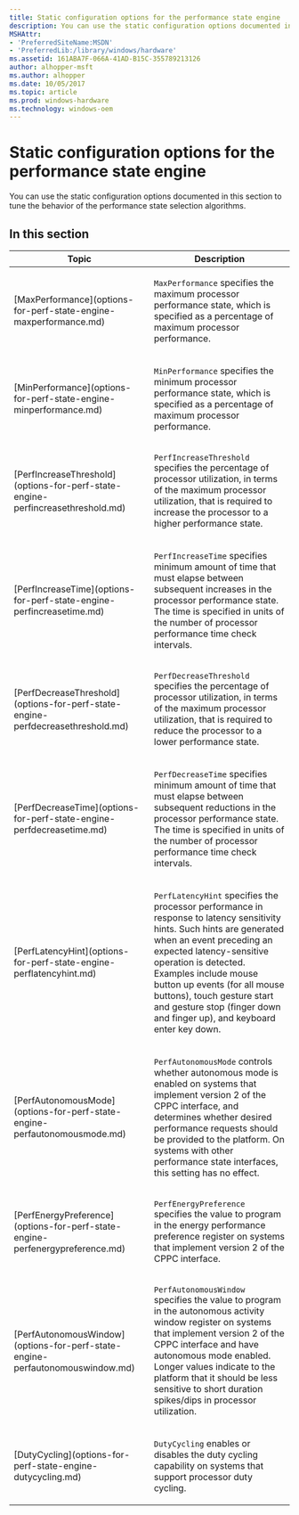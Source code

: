 ```yaml
---
title: Static configuration options for the performance state engine
description: You can use the static configuration options documented in this section to tune the behavior of the performance state selection algorithms.
MSHAttr:
- 'PreferredSiteName:MSDN'
- 'PreferredLib:/library/windows/hardware'
ms.assetid: 161ABA7F-066A-41AD-B15C-355789213126
author: alhopper-msft
ms.author: alhopper
ms.date: 10/05/2017
ms.topic: article
ms.prod: windows-hardware
ms.technology: windows-oem
---
```


# Static configuration options for the performance state engine


You can use the static configuration options documented in this section to tune the behavior of the performance state selection algorithms.

## <span id="in_this_section"></span>In this section


<table>
<colgroup>
<col width="50%" />
<col width="50%" />
</colgroup>
<thead>
<tr class="header">
<th>Topic</th>
<th>Description</th>
</tr>
</thead>
<tbody>
<tr class="odd">
<td><p>[MaxPerformance](options-for-perf-state-engine-maxperformance.md)</p></td>
<td><p><code>MaxPerformance</code> specifies the maximum processor performance state, which is specified as a percentage of maximum processor performance.</p></td>
</tr>
<tr class="even">
<td><p>[MinPerformance](options-for-perf-state-engine-minperformance.md)</p></td>
<td><p><code>MinPerformance</code> specifies the minimum processor performance state, which is specified as a percentage of maximum processor performance.</p></td>
</tr>
<tr class="odd">
<td><p>[PerfIncreaseThreshold](options-for-perf-state-engine-perfincreasethreshold.md)</p></td>
<td><p><code>PerfIncreaseThreshold</code> specifies the percentage of processor utilization, in terms of the maximum processor utilization, that is required to increase the processor to a higher performance state.</p></td>
</tr>
<tr class="even">
<td><p>[PerfIncreaseTime](options-for-perf-state-engine-perfincreasetime.md)</p></td>
<td><p><code>PerfIncreaseTime</code> specifies minimum amount of time that must elapse between subsequent increases in the processor performance state. The time is specified in units of the number of processor performance time check intervals.</p></td>
</tr>
<tr class="odd">
<td><p>[PerfDecreaseThreshold](options-for-perf-state-engine-perfdecreasethreshold.md)</p></td>
<td><p><code>PerfDecreaseThreshold</code> specifies the percentage of processor utilization, in terms of the maximum processor utilization, that is required to reduce the processor to a lower performance state.</p></td>
</tr>
<tr class="even">
<td><p>[PerfDecreaseTime](options-for-perf-state-engine-perfdecreasetime.md)</p></td>
<td><p><code>PerfDecreaseTime</code> specifies minimum amount of time that must elapse between subsequent reductions in the processor performance state. The time is specified in units of the number of processor performance time check intervals.</p></td>
</tr>
<tr class="odd">
<td><p>[PerfLatencyHint](options-for-perf-state-engine-perflatencyhint.md)</p></td>
<td><p><code>PerfLatencyHint</code> specifies the processor performance in response to latency sensitivity hints. Such hints are generated when an event preceding an expected latency-sensitive operation is detected. Examples include mouse button up events (for all mouse buttons), touch gesture start and gesture stop (finger down and finger up), and keyboard enter key down.</p></td>
</tr>
<tr class="even">
<td><p>[PerfAutonomousMode](options-for-perf-state-engine-perfautonomousmode.md)</p></td>
<td><p><code>PerfAutonomousMode</code> controls whether autonomous mode is enabled on systems that implement version 2 of the CPPC interface, and determines whether desired performance requests should be provided to the platform. On systems with other performance state interfaces, this setting has no effect.</p></td>
</tr>
<tr class="odd">
<td><p>[PerfEnergyPreference](options-for-perf-state-engine-perfenergypreference.md)</p></td>
<td><p><code>PerfEnergyPreference</code> specifies the value to program in the energy performance preference register on systems that implement version 2 of the CPPC interface.</p></td>
</tr>
<tr class="even">
<td><p>[PerfAutonomousWindow](options-for-perf-state-engine-perfautonomouswindow.md)</p></td>
<td><p><code>PerfAutonomousWindow</code> specifies the value to program in the autonomous activity window register on systems that implement version 2 of the CPPC interface and have autonomous mode enabled. Longer values indicate to the platform that it should be less sensitive to short duration spikes/dips in processor utilization.</p></td>
</tr>
<tr class="odd">
<td><p>[DutyCycling](options-for-perf-state-engine-dutycycling.md)</p></td>
<td><p><code>DutyCycling</code> enables or disables the duty cycling capability on systems that support processor duty cycling.</p></td>
</tr>
</tbody>
</table>
